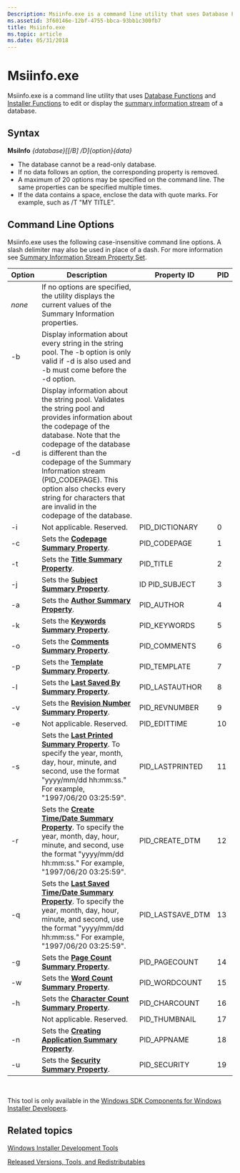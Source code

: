 ```yaml
---
Description: Msiinfo.exe is a command line utility that uses Database Functions and Installer Functions to edit or display the summary information stream of a database.
ms.assetid: 3f60146e-12bf-4755-bbca-93bb1c300fb7
title: Msiinfo.exe
ms.topic: article
ms.date: 05/31/2018
---
```


# Msiinfo.exe

Msiinfo.exe is a command line utility that uses [Database Functions](database-functions.md) and [Installer Functions](installer-functions.md) to edit or display the [summary information stream](summary-information-stream.md) of a database.

## Syntax

**MsiInfo** *{database}\[\[/B\] /D\]{option}{data}*

-   The database cannot be a read-only database.
-   If no data follows an option, the corresponding property is removed.
-   A maximum of 20 options may be specified on the command line. The same properties can be specified multiple times.
-   If the data contains a space, enclose the data with quote marks. For example, such as /T "MY TITLE".

## Command Line Options

Msiinfo.exe uses the following case-insensitive command line options. A slash delimiter may also be used in place of a dash. For more information see [Summary Information Stream Property Set](summary-information-stream-property-set.md).



| Option | Description                                                                                                                                                                                                                                                                                                                                                      | Property ID        | PID |
|--------|------------------------------------------------------------------------------------------------------------------------------------------------------------------------------------------------------------------------------------------------------------------------------------------------------------------------------------------------------------------|--------------------|-----|
| *none* | If no options are specified, the utility displays the current values of the Summary Information properties.                                                                                                                                                                                                                                                      |                    |     |
| -b     | Display information about every string in the string pool. The -b option is only valid if -d is also used and -b must come before the -d option.                                                                                                                                                                                                                 |                    |     |
| -d     | Display information about the string pool. Validates the string pool and provides information about the codepage of the database. Note that the codepage of the database is different than the codepage of the Summary Information stream (PID\_CODEPAGE). This option also checks every string for characters that are invalid in the codepage of the database. |                    |     |
| -i     | Not applicable. Reserved.                                                                                                                                                                                                                                                                                                                                        | PID\_DICTIONARY    | 0   |
| -c     | Sets the [**Codepage Summary Property**](codepage-summary.md).                                                                                                                                                                                                                                                                                                  | PID\_CODEPAGE      | 1   |
| -t     | Sets the [**Title Summary Property**](title-summary.md).                                                                                                                                                                                                                                                                                                        | PID\_TITLE         | 2   |
| -j     | Sets the [**Subject Summary Property**](subject-summary.md).                                                                                                                                                                                                                                                                                                    | ID PID\_SUBJECT    | 3   |
| -a     | Sets the [**Author Summary Property**](author-summary.md).                                                                                                                                                                                                                                                                                                      | PID\_AUTHOR        | 4   |
| -k     | Sets the [**Keywords Summary Property**](keywords-summary.md).                                                                                                                                                                                                                                                                                                  | PID\_KEYWORDS      | 5   |
| -o     | Sets the [**Comments Summary Property**](comments-summary.md).                                                                                                                                                                                                                                                                                                  | PID\_COMMENTS      | 6   |
| -p     | Sets the [**Template Summary Property**](template-summary.md).                                                                                                                                                                                                                                                                                                  | PID\_TEMPLATE      | 7   |
| -l     | Sets the [**Last Saved By Summary Property**](last-saved-by-summary.md).                                                                                                                                                                                                                                                                                        | PID\_LASTAUTHOR    | 8   |
| -v     | Sets the [**Revision Number Summary Property**](revision-number-summary.md).                                                                                                                                                                                                                                                                                    | PID\_REVNUMBER     | 9   |
| -e     | Not applicable. Reserved.                                                                                                                                                                                                                                                                                                                                        | PID\_EDITTIME      | 10  |
| -s     | Sets the [**Last Printed Summary Property**](last-printed-summary.md). To specify the year, month, day, hour, minute, and second, use the format "yyyy/mm/dd hh:mm:ss." For example, "1997/06/20 03:25:59".                                                                                                                                                     | PID\_LASTPRINTED   | 11  |
| -r     | Sets the [**Create Time/Date Summary Property**](create-time-date-summary.md). To specify the year, month, day, hour, minute, and second, use the format "yyyy/mm/dd hh:mm:ss." For example, "1997/06/20 03:25:59".                                                                                                                                             | PID\_CREATE\_DTM   | 12  |
| -q     | Sets the [**Last Saved Time/Date Summary Property**](last-saved-time-date-summary.md). To specify the year, month, day, hour, minute, and second, use the format "yyyy/mm/dd hh:mm:ss." For example, "1997/06/20 03:25:59".                                                                                                                                     | PID\_LASTSAVE\_DTM | 13  |
| -g     | Sets the [**Page Count Summary Property**](page-count-summary.md).                                                                                                                                                                                                                                                                                              | PID\_PAGECOUNT     | 14  |
| -w     | Sets the [**Word Count Summary Property**](word-count-summary.md).                                                                                                                                                                                                                                                                                              | PID\_WORDCOUNT     | 15  |
| -h     | Sets the [**Character Count Summary Property**](character-count-summary.md).                                                                                                                                                                                                                                                                                    | PID\_CHARCOUNT     | 16  |
|        | Not applicable. Reserved.                                                                                                                                                                                                                                                                                                                                        | PID\_THUMBNAIL     | 17  |
| -n     | Sets the [**Creating Application Summary Property**](creating-application-summary.md).                                                                                                                                                                                                                                                                          | PID\_APPNAME       | 18  |
| -u     | Sets the [**Security Summary Property**](security-summary.md).                                                                                                                                                                                                                                                                                                  | PID\_SECURITY      | 19  |



 

This tool is only available in the [Windows SDK Components for Windows Installer Developers](platform-sdk-components-for-windows-installer-developers.md).

## Related topics

<dl> <dt>

[Windows Installer Development Tools](windows-installer-development-tools.md)
</dt> <dt>

[Released Versions, Tools, and Redistributables](released-versions-tools-and-redistributables.md)
</dt> </dl>

 

 



